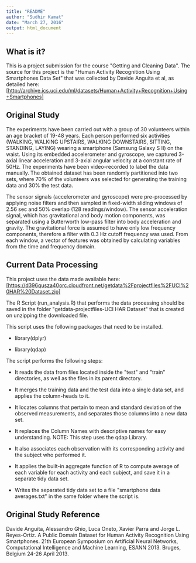 ```yaml
---
title: "README"
author: "Sudhir Kamat"
date: "March 27, 2016"
output: html_document
---
```


## What is it?

This is a project submission for the course "Getting and Cleaning Data". The source for this project is the "Human Activity Recognition Using Smartphones Data Set" that was collected by Davide Anguita et al, as detailed here: [http://archive.ics.uci.edu/ml/datasets/Human+Activity+Recognition+Using+Smartphones]

## Original Study

The experiments have been carried out with a group of 30 volunteers within an age bracket of 19-48 years. Each person performed six activities (WALKING, WALKING UPSTAIRS, WALKING DOWNSTAIRS, SITTING, STANDING, LAYING) wearing a smartphone (Samsung Galaxy S II) on the waist. Using its embedded accelerometer and gyroscope, we captured 3-axial linear acceleration and 3-axial angular velocity at a constant rate of 50Hz. The experiments have been video-recorded to label the data manually. The obtained dataset has been randomly partitioned into two sets, where 70% of the volunteers was selected for generating the training data and 30% the test data. 

The sensor signals (accelerometer and gyroscope) were pre-processed by applying noise filters and then sampled in fixed-width sliding windows of 2.56 sec and 50% overlap (128 readings/window). The sensor acceleration signal, which has gravitational and body motion components, was separated using a Butterworth low-pass filter into body acceleration and gravity. The gravitational force is assumed to have only low frequency components, therefore a filter with 0.3 Hz cutoff frequency was used. From each window, a vector of features was obtained by calculating variables from the time and frequency domain.


## Current Data Processing 

This project uses the data made available here:
[https://d396qusza40orc.cloudfront.net/getdata%2Fprojectfiles%2FUCI%20HAR%20Dataset.zip]

The R Script (run_analysis.R) that performs the data processing should be saved in the folder "getdata-projectfiles-UCI HAR Dataset" that is created on unzipping the downloaded file. 

This script uses the following packages that need to be installed. 

* library(dplyr) 

* library(qdap) 


The script performs the following steps:

* It reads the data from files located inside the "test" and "train" directories, as well as the files in its parent directory. 

* It merges the training data and the test data into a single data set, and applies the column-heads to it.

* It locates columns that pertain to mean and standard deviation of the observed measurements, and separates those columns into a new data set.

* It replaces the Column Names with descriptive names for easy understanding. NOTE: This step uses the qdap Library.

* It also associates each observation with its corresponding activity and the subject who performed it.

* It applies the built-in aggregate function of R to compute average of each variable for each activity and each subject, and save it in a separate tidy data set.

* Writes the separated tidy data set to a file "smartphone data averages.txt" in the same folder where the script is.


## Original Study Reference

Davide Anguita, Alessandro Ghio, Luca Oneto, Xavier Parra and Jorge L. Reyes-Ortiz. A Public Domain Dataset for Human Activity Recognition Using Smartphones. 21th European Symposium on Artificial Neural Networks, Computational Intelligence and Machine Learning, ESANN 2013. Bruges, Belgium 24-26 April 2013.



